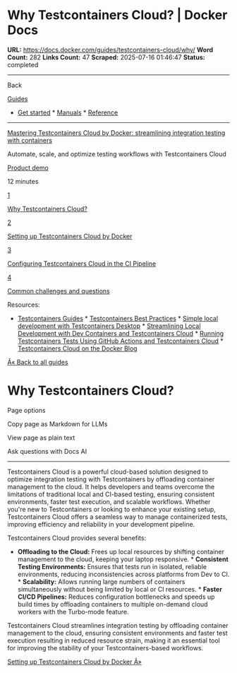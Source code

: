 # Why Testcontainers Cloud? | Docker Docs

**URL:** https://docs.docker.com/guides/testcontainers-cloud/why/
**Word Count:** 282
**Links Count:** 47
**Scraped:** 2025-07-16 01:46:47
**Status:** completed

---

Back

[Guides](https://docs.docker.com/guides/)

  * [Get started](https://docs.docker.com/get-started/)   * [Manuals](https://docs.docker.com/manuals/)   * [Reference](https://docs.docker.com/reference/)

* * *

[Mastering Testcontainers Cloud by Docker: streamlining integration testing with containers](https://docs.docker.com/guides/testcontainers-cloud/)

Automate, scale, and optimize testing workflows with Testcontainers Cloud

[ Product demo](https://docs.docker.com/tags/product-demo/)

12 minutes

[1](https://docs.docker.com/guides/testcontainers-cloud/why/)

[Why Testcontainers Cloud?](https://docs.docker.com/guides/testcontainers-cloud/why/)

[2](https://docs.docker.com/guides/testcontainers-cloud/demo-local/)

[Setting up Testcontainers Cloud by Docker](https://docs.docker.com/guides/testcontainers-cloud/demo-local/)

[3](https://docs.docker.com/guides/testcontainers-cloud/demo-ci/)

[Configuring Testcontainers Cloud in the CI Pipeline](https://docs.docker.com/guides/testcontainers-cloud/demo-ci/)

[4](https://docs.docker.com/guides/testcontainers-cloud/common-questions/)

[Common challenges and questions](https://docs.docker.com/guides/testcontainers-cloud/common-questions/)

Resources:

  * [Testcontainers Guides](https://testcontainers.com/guides)   * [Testcontainers Best Practices](https://www.docker.com/blog/testcontainers-best-practices/)   * [Simple local development with Testcontainers Desktop](https://testcontainers.com/guides/simple-local-development-with-testcontainers-desktop/)   * [Streamlining Local Development with Dev Containers and Testcontainers Cloud](https://www.docker.com/blog/streamlining-local-development-with-dev-containers-and-testcontainers-cloud/)   * [Running Testcontainers Tests Using GitHub Actions and Testcontainers Cloud](https://www.docker.com/blog/running-testcontainers-tests-using-github-actions/)   * [Testcontainers Cloud on the Docker Blog](https://www.docker.com/search/?_sf_s=testcontainers%20cloud)

[Â« Back to all guides](https://docs.docker.com/guides/)

# Why Testcontainers Cloud?

Page options

Copy page as Markdown for LLMs

View page as plain text

Ask questions with Docs AI

* * *

Testcontainers Cloud is a powerful cloud-based solution designed to optimize integration testing with Testcontainers by offloading container management to the cloud. It helps developers and teams overcome the limitations of traditional local and CI-based testing, ensuring consistent environments, faster test execution, and scalable workflows. Whether you're new to Testcontainers or looking to enhance your existing setup, Testcontainers Cloud offers a seamless way to manage containerized tests, improving efficiency and reliability in your development pipeline.

Testcontainers Cloud provides several benefits:

  * **Offloading to the Cloud:** Frees up local resources by shifting container management to the cloud, keeping your laptop responsive.   * **Consistent Testing Environments:** Ensures that tests run in isolated, reliable environments, reducing inconsistencies across platforms from Dev to CI.   * **Scalability:** Allows running large numbers of containers simultaneously without being limited by local or CI resources.   * **Faster CI/CD Pipelines:** Reduces configuration bottlenecks and speeds up build times by offloading containers to multiple on-demand cloud workers with the Turbo-mode feature.

Testcontainers Cloud streamlines integration testing by offloading container management to the cloud, ensuring consistent environments and faster test execution resulting in reduced resource strain, making it an essential tool for improving the stability of your Testcontainers-based workflows.

[Setting up Testcontainers Cloud by Docker Â»](https://docs.docker.com/guides/testcontainers-cloud/demo-local/)